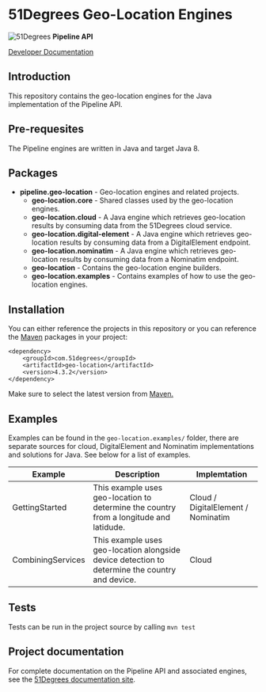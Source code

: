 # 51Degrees Geo-Location Engines

![51Degrees](https://51degrees.com/DesktopModules/FiftyOne/Distributor/Logo.ashx?utm_source=github&utm_medium=repository&utm_content=readme_main&utm_campaign=java-open-source "Data rewards the curious") **Pipeline API**

[Developer Documentation](https://51degrees.com/location-java/4.2/index.html?utm_source=github&utm_medium=repository&utm_content=documentation&utm_campaign=java-open-source "developer documentation")

## Introduction

This repository contains the geo-location engines for the Java implementation of the Pipeline API.

## Pre-requesites

The Pipeline engines are written in Java and target Java 8.

## Packages
- **pipeline.geo-location** - Geo-location engines and related projects.
  - **geo-location.core** - Shared classes used by the geo-location engines.
  - **geo-location.cloud** - A Java engine which retrieves geo-location results by consuming data from the 51Degrees cloud service.
  - **geo-location.digital-element** - A Java engine which retrieves geo-location results by consuming data from a DigitalElement endpoint.
  - **geo-location.nominatim** - A Java engine which retrieves geo-location results by consuming data from a Nominatim endpoint.
  - **geo-location** - Contains the geo-location engine builders.
  - **geo-location.examples** - Contains examples of how to use the geo-location engines.
  
## Installation

You can either reference the projects in this repository or you can reference the [Maven][maven] packages in your project:

```
<dependency>
    <groupId>com.51degrees</groupId>
    <artifactId>geo-location</artifactId>
    <version>4.3.2</version>
</dependency>
```

Make sure to select the latest version from [Maven.][maven]

## Examples

Examples can be found in the `geo-location.examples/` folder, there are separate sources for cloud, DigitalElement and Nominatim implementations and solutions for Java. See below for a list of examples.

|Example|Description|Implemtation|
|-------|-----------|------------|
|GettingStarted|This example uses geo-location to determine the country from a longitude and latidude.|Cloud / DigitalElement / Nominatim|
|CombiningServices|This example uses geo-location alongside device detection to determine the country and device.|Cloud|

## Tests

Tests can be run in the project source by calling `mvn test`

## Project documentation

For complete documentation on the Pipeline API and associated engines, see the [51Degrees documentation site][Documentation].

[Documentation]: https://51degrees.com/documentation/index.html
[maven]: https://search.maven.org/artifact/com.51degrees/geo-location

